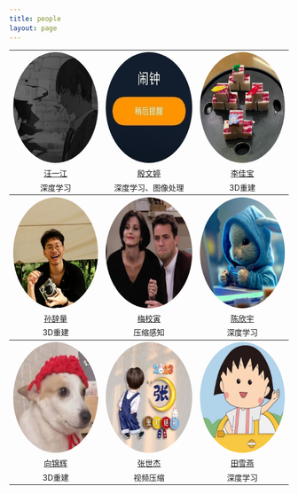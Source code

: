 ```yaml
---
title: people
layout: page
---
```

<table>
            <tr>
                <th style="text-align: center"><img src="/assets/images/people/wyj.JPG" style="border-radius: 50%;"
                                                    width="200" height="200"></th>
                <th style="text-align: center"><img src="/assets/images/people/ywt.JPG" style="border-radius: 50%;"
                                                    width="200" height="200"></th>
                <th style="text-align: center"><img src="/assets/images/people/ljb.JPG" style="border-radius: 50%;"
                                                    width="200" height="200"></th>
            </tr>
            <tr>
                <td style="text-align: center"><a href="https://github.com/linux">汪一江</a></td>
                <td style="text-align: center"><a href="https://github.com/ywt123abc">殷文婷</a></td>
                <td style="text-align: center"><a href="https://github.com/TIMESTICKING">李佳宝</a></td>
            </tr>
            <tr>
                <td style="text-align: center">深度学习</td>
                <td style="text-align: center">深度学习、图像处理</td>
                <td style="text-align: center">3D重建</td>
            </tr>
            <tr>
                <th style="text-align: center"><img src="/assets/images/people/scl.jpg" style="border-radius: 50%;"
                                                    width="200" height="200"></th>
                <th style="text-align: center"><img src="/assets/images/people/mxy.jpg" style="border-radius: 50%;"
                                                    width="200" height="200"></th>
                <th style="text-align: center"><img src="/assets/images/people/cxy.jpg" style="border-radius: 50%;"
                                                    width="200" height="200"></th>
            </tr>
            <tr>
                <td style="text-align: center"><a href="https://github.com/sunciliang">孙辞量</a></td>
                <td style="text-align: center"><a href="https://github.com/meixiaoyinn">梅校寅</a></td>
                <td style="text-align: center"><a href="https://github.com/chenchen772">陈欣宇</a></td>
            </tr>
            <tr>
                <td style="text-align: center">3D重建</td>
                <td style="text-align: center">压缩感知</td>
                <td style="text-align: center">深度学习</td>
            </tr>
            <tr>
                <th style="text-align: center"><img src="/assets/images/people/xjh.jpg" style="border-radius: 50%;"
                                                    width="200" height="200"></th>
                <th style="text-align: center"><img src="/assets/images/people/zsj.jpg" style="border-radius: 50%;"
                                                    width="200" height="200"></th>
                <th style="text-align: center"><img src="/assets/images/people/txy.jpg" style="border-radius: 50%;"
                                                    width="200" height="200"></th>
            </tr>
            <tr>
                <td style="text-align: center"><a href="https://github.com/a656418zz">向锦辉</a></td>
                <td style="text-align: center"><a href="https://github.com/lewis-101">张世杰</a></td>
                <td style="text-align: center"><a href="https://github.com/Txy-study">田雪燕</a></td>
            </tr>
            <tr>
                <td style="text-align: center">3D重建</td>
                <td style="text-align: center">视频压缩</td>
                <td style="text-align: center">深度学习</td>
            </tr>
        </tbody>
    </table>
